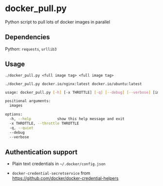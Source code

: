 # docker_pull.py

Python script to pull lots of docker images in parallel

## Dependencies

Python: `requests`, `urllib3`

## Usage

`./docker_pull.py <full image tag> <full image tag>`

`./docker_pull.py docker.io/nginx:latest docker.io/ubuntu:latest`

```sh
usage: docker_pull.py [-h] [-x THROTTLE] [-q] [--debug] [--verbose] [images ...]

positional arguments:
  images

options:
  -h, --help            show this help message and exit
  -x THROTTLE, --throttle THROTTLE
  -q, --quiet
  --debug
  --verbose
```

## Authentication support

- Plain text credentials in `~/.docker/config.json`

- `docker-credential-secretservice` from https://github.com/docker/docker-credential-helpers
